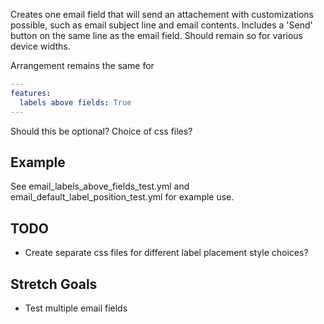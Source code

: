 Creates one email field that will send an attachement with
customizations possible, such as email subject line and
email contents. Includes a 'Send' button on the same line
as the email field. Should remain so for various device widths.

Arrangement remains the same for

``` yaml
---
features:
  labels above fields: True
---
```

Should this be optional? Choice of css files?

## Example

See email_labels_above_fields_test.yml and
email_default_label_position_test.yml for example use.

## TODO
- Create separate css files for different label placement style choices?

## Stretch Goals
- Test multiple email fields
